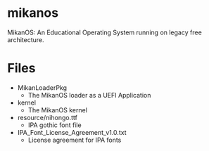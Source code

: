 # mikanos
MikanOS: An Educational Operating System running on legacy free architecture.

# Files

- MikanLoaderPkg
    - The MikanOS loader as a UEFI Application
- kernel
    - The MikanOS kernel
- resource/nihongo.ttf
    - IPA gothic font file
- IPA_Font_License_Agreement_v1.0.txt
    - License agreement for IPA fonts
